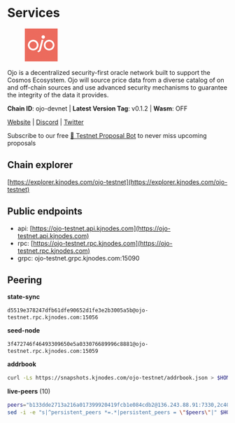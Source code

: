 # Services

<figure><img src="https://raw.githubusercontent.com/kj89/cosmos-images/main/logos/ojo.png" alt=""><figcaption></figcaption></figure>

Ojo is a decentralized security-first oracle network built  to support the Cosmos Ecosystem. Ojo will source price data  from a diverse catalog of on and off-chain sources and use  advanced security mechanisms to guarantee the integrity of the data it provides.

**Chain ID**: ojo-devnet | **Latest Version Tag**: v0.1.2 | **Wasm**: OFF

[Website](https://ojo.network) | [Discord](https://discord.gg/fd8Yrex8nC) | [Twitter](https://twitter.com/ojo_network)



Subscribe to our free [🤖 Testnet Proposal Bot](https://t.me/kjnodes_testnet_proposal_bot) to never miss upcoming proposals


## Chain explorer
[https://explorer.kjnodes.com/ojo-testnet](https://explorer.kjnodes.com/ojo-testnet)

## Public endpoints

* api: [https://ojo-testnet.api.kjnodes.com](https://ojo-testnet.api.kjnodes.com)
* rpc: [https://ojo-testnet.rpc.kjnodes.com](https://ojo-testnet.rpc.kjnodes.com)
* grpc: ojo-testnet.grpc.kjnodes.com:15090

## Peering

**state-sync**

```text
d5519e378247dfb61dfe90652d1fe3e2b3005a5b@ojo-testnet.rpc.kjnodes.com:15056
```

**seed-node**

```text
3f472746f46493309650e5a033076689996c8881@ojo-testnet.rpc.kjnodes.com:15059
```

**addrbook**
```bash
curl -Ls https://snapshots.kjnodes.com/ojo-testnet/addrbook.json > $HOME/.ojo/config/addrbook.json
```

**live-peers** (10)
```bash
peers="b133dde2713a216a017399920419fcb1e084cdb2@136.243.88.91:7330,2c40b0aedc41b7c1b20c7c243dd5edd698428c41@138.201.85.176:26696,7afbf90f6ea9639c783ed38a2628a402bf3d912b@109.205.180.81:56656,59954989ec7cb0c12ec55128d142db1a274b4465@135.181.221.186:26656,d5519e378247dfb61dfe90652d1fe3e2b3005a5b@65.109.68.190:15056,43c5a820220dfe96810a7582825acb6caeaaf33e@194.61.28.173:26656,c37e444f67af17545393ad16930cd68dc7e3fd08@95.216.7.169:61156,ec003ade1f7c57d822a1be56c838e668b755bee5@94.190.90.38:33656,0ac9841750afe017b882768b0e29e72b8296d6b0@104.194.8.68:46656,41d974f9a97209a401546a61ea2638a0f8071d79@178.18.252.10:26656"
sed -i -e "s|^persistent_peers *=.*|persistent_peers = \"$peers\"|" $HOME/.ojo/config/config.toml
```
